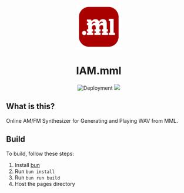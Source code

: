 <p align="center">
  <img src="./pages/iam-mml-logo.svg" alt="Logo" height=120></a>
</p>

<h1 align="center">IAM.mml</h1>

<p align="center">
  <img src="https://github.com/Tengu712/iam-mml/actions/workflows/publish.yaml/badge.svg" alt="Deployment">
  <img height=20 src="https://img.shields.io/badge/license-CC0_1.0-blue">
</p>

## What is this?

Online AM/FM Synthesizer for Generating and Playing WAV from MML.

## Build

To build, follow these steps:

1. Install [bun](https://bun.sh/)
2. Run `bun install`
3. Run `bun run build`
4. Host the pages directory
